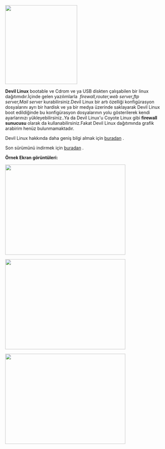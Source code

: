 <html><body><a href="http://www.devil-linux.org/documentation/1.0.x/images/logo.png"><img title="Devil Linux" src="http://www.devil-linux.org/documentation/1.0.x/images/logo.png" alt="" width="230" height="252"></a>

<strong>Devil Linux</strong> bootable ve Cdrom ve ya USB diskten çalışabilen bir linux dağıtımıdır.İçinde gelen yazılımlarla  <em>firewall,router,web server,ftp server,Mail server</em> kurabilirsiniz.Devil Linux bir artı özelliği konfigürasyon dosyalarını ayrı bir hardisk ve ya bir medya üzerinde saklayarak Devil Linux boot edildiğinde bu konfigürasyon dosyalarının yolu gösterilerek kendi ayarlarınızı yükleyebilirsiniz..Ya da Devil Linux'u Coyote Linux gibi <strong>firewall sunucusu</strong> olarak da kullanabilirsiniz.Fakat Devil Linux dağıtımında grafik arabirim henüz bulunmamaktadır.

Devil Linux hakkında daha geniş bilgi almak için <a href="http://www.devil-linux.org/product/features.php">buradan</a> .

Son sürümünü indirmek için <a href="ftp://ftp.tuwien.ac.at/platform/linux/devil-linux/releases/devil-linux-1.4RC2-i686.tar.bz2">buradan</a> .

<strong>Örnek Ekran görüntüleri:</strong>

<a href="http://www.devil-linux.org/images/screenshots/boot.png"><img title="Devil Linux" src="http://www.devil-linux.org/images/screenshots/boot.png" alt="" width="384" height="288"></a>

<a href="http://www.devil-linux.org/images/screenshots/boot_upgrade2.png"><img title="Devil Linux II" src="http://www.devil-linux.org/images/screenshots/boot_upgrade2.png" alt="" width="384" height="288"></a>

<a href="http://www.devil-linux.org/images/screenshots/nothing_running.png"><img title="Devil Linux III" src="http://www.devil-linux.org/images/screenshots/nothing_running.png" alt="" width="384" height="288"></a></body></html>